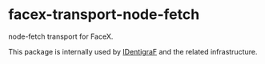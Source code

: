 # facex-transport-node-fetch

node-fetch transport for FaceX.

This package is internally used by [IDentigraF](https://identigraf.center/) and the related infrastructure.

